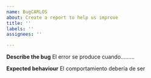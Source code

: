 ```yaml
---
name: BugCARLOS
about: Create a report to help us improve
title: ''
labels: ''
assignees: ''

---
```


**Describe the bug**
El error se produce cuando.........

**Expected behaviour**
El comportamiento debería de ser
